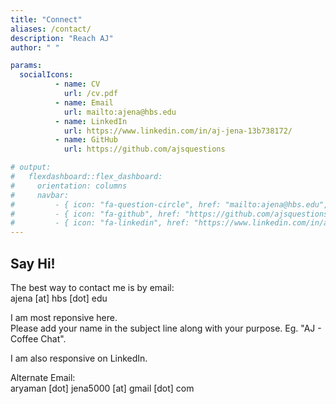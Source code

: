 ```yaml
---
title: "Connect"
aliases: /contact/
description: "Reach AJ"
author: " "

params:
  socialIcons:
          - name: CV
            url: /cv.pdf
          - name: Email
            url: mailto:ajena@hbs.edu
          - name: LinkedIn
            url: https://www.linkedin.com/in/aj-jena-13b738172/
          - name: GitHub
            url: https://github.com/ajsquestions

# output: 
#   flexdashboard::flex_dashboard:
#     orientation: columns
#     navbar:
#         - { icon: "fa-question-circle", href: "mailto:ajena@hbs.edu", align: left}
#         - { icon: "fa-github", href: "https://github.com/ajsquestions", align: left}
#         - { icon: "fa-linkedin", href: "https://www.linkedin.com/in/aj-jena-13b738172/", align: left}
---
```

## Say Hi!

The best way to contact me is by email:  
ajena [at] hbs [dot] edu


I am most reponsive here.  
Please add your name in the subject line along with your purpose. Eg. "AJ - Coffee Chat".  

I am also responsive on LinkedIn.

Alternate Email:  
aryaman [dot] jena5000  [at] gmail [dot] com